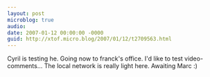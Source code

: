 ```yaml
---
layout: post
microblog: true
audio: 
date: 2007-01-12 00:00:00 -0000
guid: http://xtof.micro.blog/2007/01/12/t2709563.html
---
```

Cyril is testing he. Going now to franck's office. I'd like to test video-comments... The local network is really light here. Awaiting Marc :)
